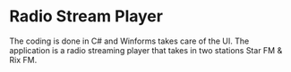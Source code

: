 # Radio Stream Player

The coding is done in C# and Winforms takes care of the UI.
The application is a radio streaming player that takes in two stations Star FM & Rix FM.
